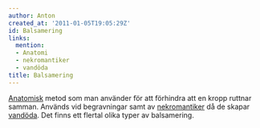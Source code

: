 ```yaml
---
author: Anton
created_at: '2011-01-05T19:05:29Z'
id: Balsamering
links:
  mention:
  - Anatomi
  - nekromantiker
  - vandöda
title: Balsamering
---
```


[Anatomisk] metod som man använder för att förhindra att en kropp ruttnar samman. Används vid
begravningar samt av [nekromantiker] då de skapar [vandöda]. Det finns ett flertal olika typer av
balsamering.

  [Anatomisk]: Anatomi
  [nekromantiker]: nekromantiker
  [vandöda]: vandöda
